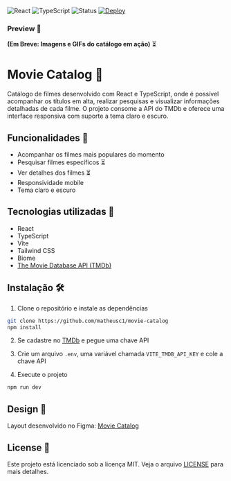 ![React](https://img.shields.io/badge/React-19.1-blue?logo=react)
![TypeScript](https://img.shields.io/badge/TypeScript-5.8-blue?logo=typescript) 
![Status](https://img.shields.io/badge/Status-Em%20desenvolvimento-yellow) 
[![Deploy](https://img.shields.io/badge/Live%20Demo-Vercel-brightgreen?logo=vercel)](https://movie-catalog-sage.vercel.app)

### Preview 📸
**(Em Breve: Imagens e GIFs do catálogo em ação)** ⏳ 

# Movie Catalog 🎥

Catálogo de filmes desenvolvido com React e TypeScript, onde é possível acompanhar os títulos em alta, realizar pesquisas e visualizar informações detalhadas de cada filme. O projeto consome a API do TMDb e oferece uma interface responsiva com suporte a tema claro e escuro.

## Funcionalidades 🚀

- Acompanhar os filmes mais populares do momento
- Pesquisar filmes específicos ⏳
- Ver detalhes dos filmes ⏳
- Responsividade mobile
- Tema claro e escuro

## Tecnologias utilizadas 🧩
- React
- TypeScript
- Vite
- Tailwind CSS
- Biome
- [The Movie Database API (TMDb)](https://www.themoviedb.org/documentation/api)

## Instalação 🛠️

1. Clone o repositório e instale as dependências
```bash
git clone https://github.com/matheusc1/movie-catalog
npm install
```

2. Se cadastre no [TMDb](https://www.themoviedb.org/documentation/api) e pegue uma chave API

3. Crie um arquivo `.env`, uma variável chamada `VITE_TMDB_API_KEY` e cole a chave API

4. Execute o projeto
```bash
npm run dev
```

## Design 🎨

Layout desenvolvido no Figma: [Movie Catalog](https://www.figma.com/design/8FRBJSj3mKpcv6s6ZulXaE/movie-catalog?node-id=0-1&p=f&t=FPxjUAdjaC0a9QqA-0)

## License 🧾
Este projeto está licenciado sob a licença MIT. Veja o arquivo [LICENSE](LICENSE) para mais detalhes.
